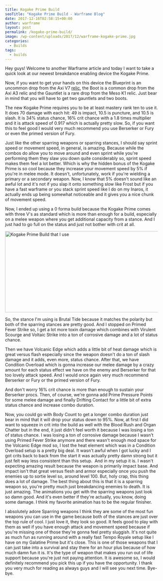 ```yaml
---
title: Kogake Prime Build
seoTitle: "Kogake Prime Build - Warframe Blog"
date: 2017-12-16T02:58:15+00:00
author: warframe
layout: post
permalink: /kogake-prime-build/
image: /wp-content/uploads/2017/12/warframe-kogake-prime.jpg
categories:
  - Builds
tags:
  - builds
---
```

Hey guys! Welcome to another Warframe article and today I want to take a quick look at our newest breakdance enabling device the Kogake Prime.<!--more-->

Now, if you want to get your hands on this device the Blueprint is an uncommon drop from the Axi V7 [relic](https://warframeblog.com/how-to-farm-relics/), the Boot is a common drop from the Axi A3 relic and the Gauntlet is a rare drop from the Meso K1 relic. Just bear in mind that you will have to get two gauntlets and two boots.

The new Kogake Prime requires you to be at least mastery rank ten to use it. It does 70 damage with each hit: 49 is impact, 10.5 is puncture, and 10.5 is slash. It is 34% status chance, 16% crit chance with a 1.8 times multiplier and it is attack speed of 0.917 which is actually pretty slow. So, if you want this to feel good I would very much recommend you use Berserker or Fury or even the primed version of Fury.

Just like the other sparring weapons or sparring stances, I should say sprint speed or movement speed, in general, is amazing. Because while the combos do allow you to move around and even sprint while you're performing them they slaw you down quite considerably so, sprint speed makes them feel a lot better. Which is why the hidden bonus of the Kogake Prime is so cool because they increase your movement speed by 5% if you're in melee mode. It doesn't, unfortunately, work if you're wielding a primary or a secondary weapon. Now, I know that 5% doesn't sound like an awful lot and it's not if you slap it onto something slow like Frost but if you have a fast warframe or you stack sprint speed like I do on my Inaros, it actually ends up being somewhat noticeable and it gives you a nice chunk of movement speed.

Now, I ended up using a 0 forma build because the Kogake Prime comes with three V's as standard which is more than enough for a build, especially on a melee weapon where you get additional capacity from a stance. And I just had to go full on the status and just not bother with crit at all.

<img src="https://warframeblog.com/wp-content/uploads/2017/12/warframe-kogake-prime-build-1024x366.png" title="Warframe Kogake Prime Build" alt="Kogake Prime Build that I use" width="750" height="268" class="alignnone size-large wp-image-1444" srcset="https://warframeblog.com/wp-content/uploads/2017/12/warframe-kogake-prime-build-1024x366.png 1024w, https://warframeblog.com/wp-content/uploads/2017/12/warframe-kogake-prime-build-300x107.png 300w, https://warframeblog.com/wp-content/uploads/2017/12/warframe-kogake-prime-build-768x274.png 768w, https://warframeblog.com/wp-content/uploads/2017/12/warframe-kogake-prime-build.png 1531w" sizes="(max-width: 750px) 100vw, 750px" />

So, the stance I'm using is Brutal Tide because it matches the polarity but both of the sparring stances are pretty good. And I stopped on Primed Fever Strike so, I get a lot more toxin damage which combines with Virulent Scourge and Voltaic Strike into a ton of corrosive damage and a lot of status chance.

Then we have Volcanic Edge which adds a little bit of heat damage which is great versus flash especially since the weapon doesn't do a ton of slash damage and it adds, even more, status chance. After that, we have Condition Overload which is gonna increase our melee damage by a crazy amount for each status effect we have on the enemy and Berserker for that too lovely attack speed. And I would once again very much recommend Berserker or Fury or the primed version of Fury.

And don't worry 16% crit chance is more than enough to sustain your Berserker procs. Then, of course, we're gonna add Prime Pressure Points for some melee damage and finally Drifting Contact for a little bit of extra status chance and increase combo duration.

Now, you could go with Body Count to get a longer combo duration just bear in mind that it will drop your status down to 95%. Now, at first I did want to squeeze in crit into the build as well with the Blood Rush and Organ Chatter but in the end, it just didn't feel worth it because I was losing a ton of status chance. I was losing a ton of corrosive damage because I wasn't using Primed Fever Strike anymore and there wasn't enough mod space for the Volcanic Edge mod so, I lost the heat element which was in a Condition Overload setup is a pretty big deal. It wasn't awful when I got lucky and I got crits back to back from the start it was actually pretty damn strong but it just felt way less consistent than this setup.  And in my setup it is. I wasn't expecting amazing result because the weapon is primarily impact base. And impact isn't that great versus flesh and armor especially once you push the enemies up to sortie level so, around level 100. But, holy crap, this thing does a lot of damage. The best thing about this is that it is a sparring weapon so, you're pretty much just breakdancing enemies to death. It is just amazing. The animations you get with the sparring weapons just look so damn good. And it's even better if they're actually, you know, doing some damage. I think my favorite animation has to be the regular finisher.

I absolutely adore Sparring weapons I think they are some of the most fun weapons you can use in the game because both of the stances are just over the top rule of cool. I just love it, they look so good. It feels good to play with them as well if you have enough attack and movement speed because if you're missing one of those they're gonna feel pretty sluggish. It's not quite as much fun as running around with a really fast Tempo Royale setup like I have on my Galatine Prime but it's close. This is one of those weapons that I can just take into a survival and stay there for an hour plus because of how much damn fun it is. It's the type of weapon that makes you run out of life support because you're just not paying attention. It is awesome so, I would definitely recommend you pick this up if you have the opportunity. I thank you very much for reading as always guys and I will see you next time. Bye-bye.